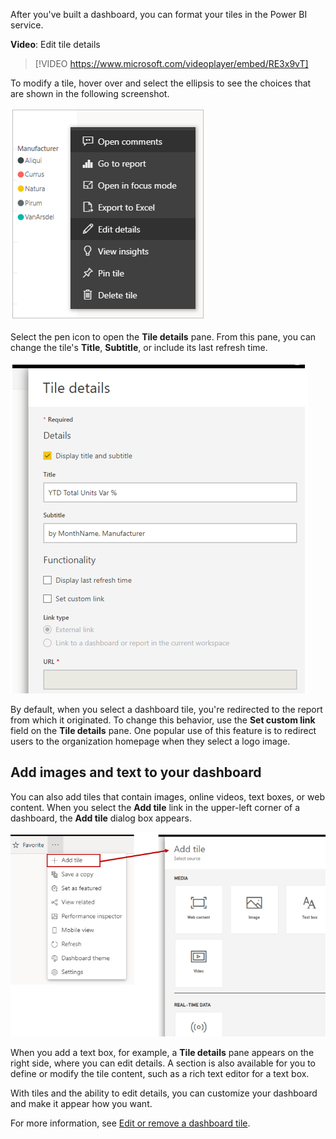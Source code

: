 After you've built a dashboard, you can format your tiles in the Power BI service.

**Video**: Edit tile details
> [!VIDEO https://www.microsoft.com/videoplayer/embed/RE3x9vT]

To modify a tile, hover over and select the ellipsis to see the choices that are shown in the following screenshot.

![Screenshot of the options to modify a tile.](../media/08-power-bi-edit-tile-details.png)

Select the pen icon to open the **Tile details** pane. From this pane, you can change the tile's **Title**, **Subtitle**, or include its last refresh time.

![Screenshot of the "Tile details" dialog.](../media/08-power-bi-tile-details-menu.png)

By default, when you select a dashboard tile, you're redirected to the report from which it originated. To change this behavior, use the **Set custom link** field on the **Tile details** pane. One popular use of this feature is to redirect users to the organization homepage when they select a logo image.

## Add images and text to your dashboard
You can also add tiles that contain images, online videos, text boxes, or web content. When you select the **Add tile** link in the upper-left corner of a dashboard, the **Add tile** dialog box appears.

![Image of the "Add tile" option and the "Add tile" dialog.](../media/08-power-bi-add-tile.png)

When you add a text box, for example, a **Tile details** pane appears on the right side, where you can edit details. A section is also available for you to define or modify the tile content, such as a rich text editor for a text box.

With tiles and the ability to edit details, you can customize your dashboard and make it appear how you want.

For more information, see [Edit or remove a dashboard tile](https://docs.microsoft.com/power-bi/service-dashboard-edit-tile/?azure-portal=true).
